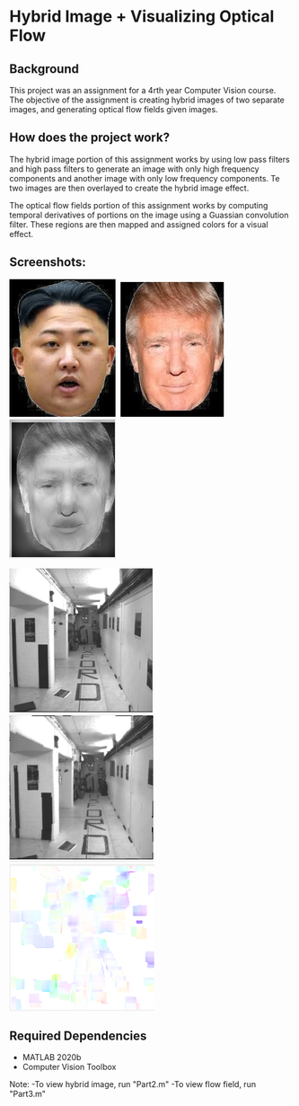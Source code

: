 # Hybrid Image + Visualizing Optical Flow

## Background
  This project was an assignment for a 4rth year Computer Vision course. The objective of the assignment is creating hybrid images of two separate images, and generating optical flow fields given images.

 ## How does the project work?
  The hybrid image portion of this assignment works by using low pass filters and high pass filters to generate an image with only high frequency components and another image with only low frequency components. Te two images are then overlayed to create the hybrid image effect.
  
  The optical flow fields portion of this assignment works by computing temporal derivatives of portions on the image using a Guassian convolution filter. These regions are then mapped and assigned colors for a visual effect. 
  
## Screenshots:
  ![alt text](https://raw.githubusercontent.com/Kalp-S/HybridImg-OpticalFlow/master/image1.jpg "Image 1")
  ![alt text](https://raw.githubusercontent.com/Kalp-S/HybridImg-OpticalFlow/master/image2.jpg "Image 2")
  ![alt text](https://raw.githubusercontent.com/Kalp-S/HybridImg-OpticalFlow/master/result.png "Hybrid Image")

  ![alt text](https://raw.githubusercontent.com/Kalp-S/HybridImg-OpticalFlow/master/image.png "Original image")
  ![alt text](https://raw.githubusercontent.com/Kalp-S/HybridImg-OpticalFlow/master/image2.png "Original image displaced")
  ![alt text](https://raw.githubusercontent.com/Kalp-S/HybridImg-OpticalFlow/master/flow_field.png "Flow Field")
  
  
## Required Dependencies
- MATLAB 2020b
- Computer Vision Toolbox

Note: -To view hybrid image, run "Part2.m"
      -To view flow field, run "Part3.m"
